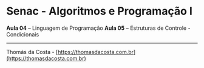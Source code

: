 # Senac - Algoritmos e Programação I

**Aula 04** – Linguagem de Programação
**Aula 05** – Estruturas de Controle - Condicionais

---

Thomás da Costa - [https://thomasdacosta.com.br](https://thomasdacosta.com.br)
